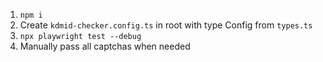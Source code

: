 1. `npm i`
2. Create `kdmid-checker.config.ts` in root with type Config from `types.ts`
3. `npx playwright test --debug`
4. Manually pass all captchas when needed
